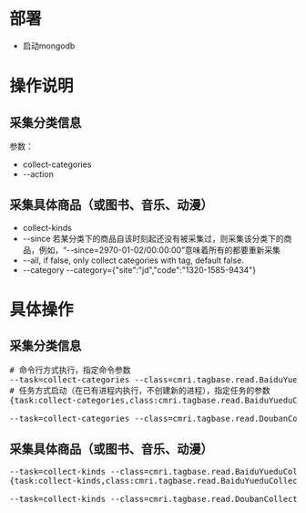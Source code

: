 # 部署

* 启动mongodb

# 操作说明
## 采集分类信息

参数：
* collect-categories
* --action

## 采集具体商品（或图书、音乐、动漫）
* collect-kinds
* --since 若某分类下的商品自该时刻起还没有被采集过，则采集该分类下的商品，例如，“--since=2970-01-02/00:00:00”意味着所有的都要重新采集
* --all, if false, only collect categories with tag, default false.
* --category --category={\"site\":\"jd\",\"code\":\"1320-1585-9434\"}

# 具体操作
## 采集分类信息
<pre>
# 命令行方式执行，指定命令参数
--task=collect-categories --class=cmri.tagbase.read.BaiduYueduCollection -Dproxy.enable=false -Ddownload.concurrent.num=1 -Ddownload.sleepMilliseconds=1000 
# 任务方式启动（在已有进程内执行，不创建新的进程），指定任务的参数
{task:collect-categories,class:cmri.tagbase.read.BaiduYueduCollection,proxy.enable:false,download.concurrent.num:1,download.sleepMilliseconds:1000}

--task=collect-categories --class=cmri.tagbase.read.DoubanCollection -Dproxy.enable=false -Ddownload.concurrent.num=1 -Ddownload.sleepMilliseconds=1000 
</pre>
## 采集具体商品（或图书、音乐、动漫）
<pre>
--task=collect-kinds --class=cmri.tagbase.read.BaiduYueduCollection --all=true --since=2970-01-02|000000 -Dproxy.enable=false -Ddownload.concurrent.num=1 -Ddownload.sleepMilliseconds=1000 
{task:collect-kinds,class:cmri.tagbase.read.BaiduYueduCollection,scheduler:cmri.etl.scheduler.RedisPriorityScheduler,proxy.enable:false,download.concurrent.num:1,download.sleepMilliseconds:1000,all:true,since:2970-01-02|000000}

--task=collect-kinds --class=cmri.tagbase.read.DoubanCollection --all=true --since=2970-01-02|000000 -Dproxy.enable=false -Ddownload.concurrent.num=1 -Ddownload.sleepMilliseconds=1000 
</pre>